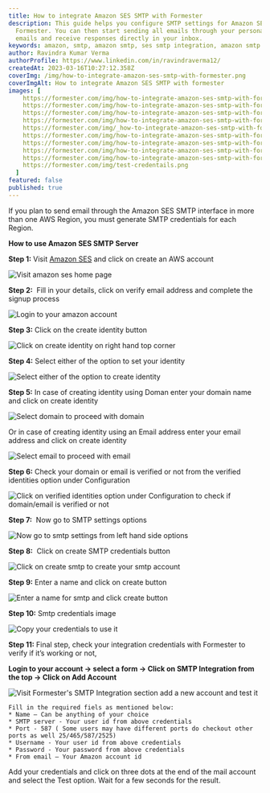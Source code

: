 ```yaml
---
title: How to integrate Amazon SES SMTP with Formester
description: This guide helps you configure SMTP settings for Amazon SES SMTP on
  Formester. You can then start sending all emails through your personalized
  emails and receive responses directly in your inbox.
keywords: amazon, smtp, amazon smtp, ses smtp integration, amazon smtp credentials
author: Ravindra Kumar Verma
authorProfile: https://www.linkedin.com/in/ravindraverma12/
createdAt: 2023-03-16T10:27:12.358Z
coverImg: /img/how-to-integrate-amazon-ses-smtp-with-formester.png
coverImgAlt: How to integrate Amazon SES SMTP with formester
images: [
    https://formester.com/img/how-to-integrate-amazon-ses-smtp-with-formester_home_page.png,
    https://formester.com/img/how-to-integrate-amazon-ses-smtp-with-formester_signup_for_ses.png,
    https://formester.com/img/how-to-integrate-amazon-ses-smtp-with-formester_click_to_create_identity.png,
    https://formester.com/img/how-to-integrate-amazon-ses-smtp-with-formester_create_verification_identity.png,
    https://formester.com/img/_how-to-integrate-amazon-ses-smtp-with-formester_create_verification_identity_using_domain.png,
    https://formester.com/img/how-to-integrate-amazon-ses-smtp-with-formester_create_verification_identity_using_email_address.png,
    https://formester.com/img/how-to-integrate-amazon-ses-smtp-with-formester_check_your_domain_under_configuration.png,
    https://formester.com/img/how-to-integrate-amazon-ses-smtp-with-formester_smtp_setting_option.png,
    https://formester.com/img/how-to-integrate-amazon-ses-smtp-with-formester_smtp_credentials_button.png,
    https://formester.com/img/test-credentails.png
  ]
featured: false
published: true
---
```

If you plan to send email through the Amazon SES SMTP interface in more than one AWS Region, you must generate SMTP credentials for each Region.

**How to use Amazon SES SMTP Server**

**Step 1:** Visit [Amazon SES](https://aws.amazon.com/ses/) and click on create an AWS account

![Visit amazon ses home page](/img/how-to-integrate-amazon-ses-smtp-with-formester_home_page.png "Visit amazon ses home page")

**Step 2:**  Fill in your details, click on verify email address and complete the signup process

![Login to your amazon account](/img/how-to-integrate-amazon-ses-smtp-with-formester_signup_for_ses.png "Login to your amazon account")

**Step 3:** Click on the create identity button

![Click on create identity on right hand top corner](/img/how-to-integrate-amazon-ses-smtp-with-formester_click_to_create_identity.png "Click on create identity on right hand top corner")

**Step 4:** Select either of the option to set your identity

![Select either of the option to create identity](/img/how-to-integrate-amazon-ses-smtp-with-formester_create_verification_identity.png "Select either of the option to create identity")

**Step 5:** In case of creating identity using Doman enter your domain name and click on create identity

![Select domain to proceed with domain ](/img/_how-to-integrate-amazon-ses-smtp-with-formester_create_verification_identity_using_domain.png "Select domain to proceed with domain ")

Or in case of creating identity using an Email address enter your email address and click on create identity

![Select email to proceed with email ](/img/how-to-integrate-amazon-ses-smtp-with-formester_create_verification_identity_using_email_address.png "Select email to proceed with email ")

**Step 6:** Check your domain or email is verified or not from the verified identities option under Configuration

![Click on verified identities option under Configuration to check if domain/email is verified or not ](/img/how-to-integrate-amazon-ses-smtp-with-formester_check_your_domain_under_configuration.png "Click on verified identities option under Configuration to check if domain/email is verified or not ")

**Step 7:**  Now go to SMTP settings options

![Now go to smtp settings from left hand side options](/img/how-to-integrate-amazon-ses-smtp-with-formester_smtp_setting_option.png "Now go to smtp settings from left hand side options")

**Step 8:**  Click on create SMTP credentials button

![Click on create smtp to create your smtp account](/img/how-to-integrate-amazon-ses-smtp-with-formester_smtp_credentials_button.png "Click on create smtp to create your smtp account")

**Step 9:** Enter a name and click on create button

![Enter a name for smtp and click create button](/img/how-to-integrate-amazon-ses-smtp-with-formester_enter_a_name.png "Enter a name for smtp and click create button")

**Step 10:** Smtp credentials image

![Copy your credentials to use it](/img/how-to-integrate-amazon-ses-smtp-with-formester_smtp_credentials_ses.png "Copy your credentials to use it")

**Step 11:** Final step, check your integration credentials with Formester to verify if it’s working or not,

**Login to your account -> select a form -> Click on SMTP Integration from the top -> Click on Add Account**

![Visit Formester's SMTP Integration section add a new account and test it](/img/test-credentails.png "Visit Formester's SMTP Integration section add a new account and test it")

```
Fill in the required fiels as mentioned below:
* Name – Can be anything of your choice
* SMTP server - Your user id from above credentials
* Port - 587 ( Some users may have different ports do checkout other ports as well 25/465/587/2525)
* Username - Your user id from above credentials
* Password - Your password from above credentials
* From email – Your Amazon account id
```

Add your credentials and click on three dots at the end of the mail account and select the Test option. Wait for a few seconds for the result.